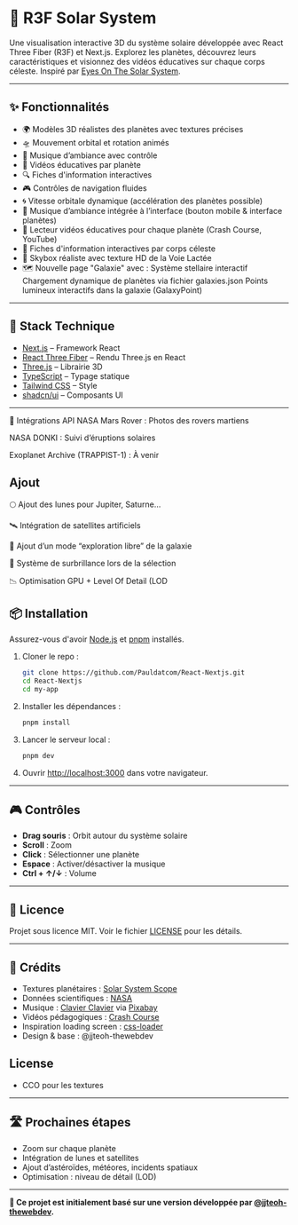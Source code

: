 # 🌌 R3F Solar System


Une visualisation interactive 3D du système solaire développée avec React Three Fiber (R3F) et Next.js. Explorez les planètes, découvrez leurs caractéristiques et visionnez des vidéos éducatives sur chaque corps céleste. Inspiré par [Eyes On The Solar System](https://eyes.nasa.gov/apps/solar-system/).

---

## ✨ Fonctionnalités

- 🌍 Modèles 3D réalistes des planètes avec textures précises
- 🛸 Mouvement orbital et rotation animés
- 🎵 Musique d’ambiance avec contrôle
- 🎥 Vidéos éducatives par planète
- 🔍 Fiches d'information interactives
- 🎮 Contrôles de navigation fluides
- 🌀 Vitesse orbitale dynamique (accélération des planètes possible)
- 🎵 Musique d’ambiance intégrée à l’interface (bouton mobile & interface planètes)
-  🎥 Lecteur vidéos éducatives pour chaque planète (Crash Course, YouTube)
-  📖 Fiches d'information interactives par corps céleste
-  🌌 Skybox réaliste avec texture HD de la Voie Lactée
-  🗺️ Nouvelle page "Galaxie" avec :
Système stellaire interactif
Chargement dynamique de planètes via fichier galaxies.json
Points lumineux interactifs dans la galaxie (GalaxyPoint)

---

## 🚀 Stack Technique

- [Next.js](https://nextjs.org/) – Framework React
- [React Three Fiber](https://docs.pmnd.rs/react-three-fiber) – Rendu Three.js en React
- [Three.js](https://threejs.org/) – Librairie 3D
- [TypeScript](https://www.typescriptlang.org/) – Typage statique
- [Tailwind CSS](https://tailwindcss.com/) – Style
- [shadcn/ui](https://ui.shadcn.com/) – Composants UI

---
🔌 Intégrations API
NASA Mars Rover : Photos des rovers martiens

NASA DONKI : Suivi d’éruptions solaires

Exoplanet Archive (TRAPPIST-1) : À venir


## Ajout 

🌕 Ajout des lunes pour Jupiter, Saturne…

🛰️ Intégration de satellites artificiels

🌠 Ajout d’un mode “exploration libre” de la galaxie

🎨 Système de surbrillance lors de la sélection

📉 Optimisation GPU + Level Of Detail (LOD

## 📦 Installation

Assurez-vous d'avoir [Node.js](https://nodejs.org/) et [pnpm](https://pnpm.io/) installés.

1. Cloner le repo :
   ```bash
   git clone https://github.com/Pauldatcom/React-Nextjs.git
   cd React-Nextjs
   cd my-app
   ```

2. Installer les dépendances :
   ```bash
   pnpm install
   ```

3. Lancer le serveur local :
   ```bash
   pnpm dev
   ```

4. Ouvrir [http://localhost:3000](http://localhost:3000) dans votre navigateur.

---

## 🎮 Contrôles

- **Drag souris** : Orbit autour du système solaire
- **Scroll** : Zoom
- **Click** : Sélectionner une planète
- **Espace** : Activer/désactiver la musique
- **Ctrl + ↑/↓** : Volume

---

## 📝 Licence

Projet sous licence MIT. Voir le fichier [LICENSE](LICENSE) pour les détails.

---

## 🙏 Crédits

- Textures planétaires : [Solar System Scope](https://www.solarsystemscope.com/textures/)
- Données scientifiques : [NASA](https://science.nasa.gov/solar-system/planets/)
- Musique : [Clavier Clavier](https://pixabay.com/users/clavier-music-16027823/) via [Pixabay](https://pixabay.com/)
- Vidéos pédagogiques : [Crash Course](https://thecrashcourse.com/)
- Inspiration loading screen : [css-loader](https://github.com/vineethtrv/css-loader)
- Design & base : @jjteoh-thewebdev 

## License 

- CCO pour les textures 

---

## 🛣️ Prochaines étapes

- Zoom sur chaque planète
- Intégration de lunes et satellites
- Ajout d’astéroïdes, météores, incidents spatiaux
- Optimisation : niveau de détail (LOD)

---

**🧠 Ce projet est initialement basé sur une version développée par [@jjteoh-thewebdev](https://github.com/jjteoh-thewebdev).**
